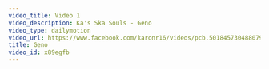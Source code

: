 ```yaml
---
video_title: Video 1
video_description: Ka's Ska Souls - Geno
video_type: dailymotion
video_url: https://www.facebook.com/karonr16/videos/pcb.5018457304880790/271973368374011
title: Geno
video_id: x89egfb
---
```

